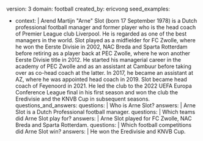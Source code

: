 version: 3
domain: football
created_by: ericvong
seed_examples:
  - context: |
      Arend Martijn "Arne" Slot (born 17 September 1978) is a Dutch professional football
manager and former player who is the head coach of Premier League club Liverpool.
He is regarded as one of the best managers in the world. Slot played as a midfielder
for FC Zwolle, where he won the Eerste Divisie in 2002, NAC Breda and Sparta Rotterdam
before retiring as a player back at PEC Zwolle, where he won another Eerste Divisie
title in 2012. He started his managerial career in the academy of PEC Zwolle and as an
assistant at Cambuur before taking over as co-head coach at the latter. In 2017, he
became an assistant at AZ, where he was appointed head coach in 2019. Slot became
head coach of Feyenoord in 2021. He led the club to the 2022 UEFA Europa Conference
League final in his first season and won the club the Eredivisie and the KNVB Cup in
subsequent seasons.
    questions_and_answers:
      questions: |
        Who is Arne Slot?
      answers: |
        Arne Slot is a Dutch Professional football manager.
      questions: |
        Which teams did Arne Slot play for?
      answers: |
        Arne Slot played for FC Zwolle, NAC Breda and Sparta Rotterdam.
      questions: |
        Which football competitions did Arne Slot win?
      answers: |
        He won the Eredivisie and KNVB Cup.
